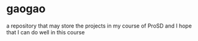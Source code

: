 # gaogao
a repository that  may store the projects in my course of  ProSD
and I hope that I can do well in this course
